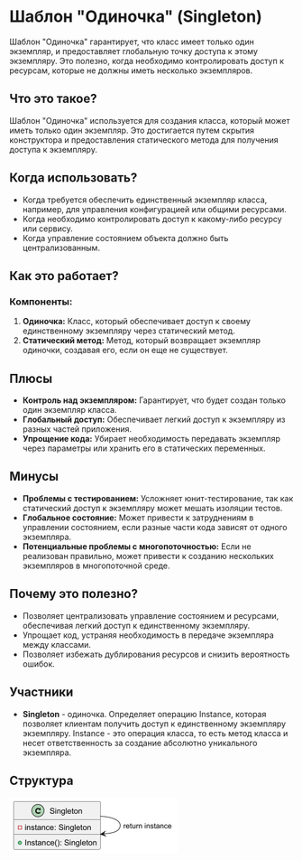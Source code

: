 # Шаблон "Одиночка" (Singleton)

Шаблон "Одиночка" гарантирует, что класс имеет только один экземпляр, и предоставляет глобальную точку доступа к этому
экземпляру. Это полезно, когда необходимо контролировать доступ к ресурсам, которые не должны иметь несколько
экземпляров.

## Что это такое?

Шаблон "Одиночка" используется для создания класса, который может иметь только один экземпляр. Это достигается путем
скрытия конструктора и предоставления статического метода для получения доступа к экземпляру.

## Когда использовать?

- Когда требуется обеспечить единственный экземпляр класса, например, для управления конфигурацией или общими ресурсами.
- Когда необходимо контролировать доступ к какому-либо ресурсу или сервису.
- Когда управление состоянием объекта должно быть централизованным.

## Как это работает?

### Компоненты:

1. **Одиночка:** Класс, который обеспечивает доступ к своему единственному экземпляру через статический метод.
2. **Статический метод:** Метод, который возвращает экземпляр одиночки, создавая его, если он еще не существует.

## Плюсы

- **Контроль над экземпляром:** Гарантирует, что будет создан только один экземпляр класса.
- **Глобальный доступ:** Обеспечивает легкий доступ к экземпляру из разных частей приложения.
- **Упрощение кода:** Убирает необходимость передавать экземпляр через параметры или хранить его в статических
  переменных.

## Минусы

- **Проблемы с тестированием:** Усложняет юнит-тестирование, так как статический доступ к экземпляру может мешать
  изоляции тестов.
- **Глобальное состояние:** Может привести к затруднениям в управлении состоянием, если разные части кода зависят от
  одного экземпляра.
- **Потенциальные проблемы с многопоточностью:** Если не реализован правильно, может привести к созданию нескольких
  экземпляров в многопоточной среде.

## Почему это полезно?

- Позволяет централизовать управление состоянием и ресурсами, обеспечивая легкий доступ к единственному экземпляру.
- Упрощает код, устраняя необходимость в передаче экземпляра между классами.
- Позволяет избежать дублирования ресурсов и снизить вероятность ошибок.

## Участники

- **Singleton** - одиночка. Определяет операцию Instance, которая позволяет клиентам получить доступ к единственному
  экземпляру экземпляру. Instance - это операция класса, то есть метод класса и несет ответственность за создание
  абсолютно уникального экземпляра.

## Структура

![uml](uml.png)



